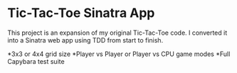 Tic-Tac-Toe Sinatra App
===================

This project is an expansion of my original Tic-Tac-Toe code. I converted it into a Sinatra web app using TDD from start to finish. 

*3x3 or 4x4 grid size
*Player vs Player or Player vs CPU game modes
*Full Capybara test suite
